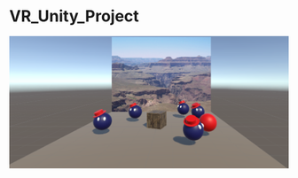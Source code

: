 # VR_Unity_Project

<img src="https://github.com/tijanaahmetovic/VR_Unity_Project/blob/master/BobHeads.png" alt="Scene Screenshot" title="Scene Screenshot">